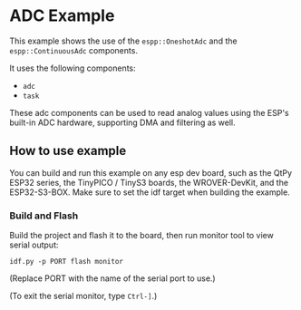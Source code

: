 # ADC Example

This example shows the use of the `espp::OneshotAdc` and the `espp::ContinuousAdc` components.

It uses the following components:
* `adc`
* `task`

These adc components can be used to read analog values using the ESP's built-in
ADC hardware, supporting DMA and filtering as well.

## How to use example

You can build and run this example on any esp dev board, such as the QtPy ESP32
series, the TinyPICO / TinyS3 boards, the WROVER-DevKit, and the ESP32-S3-BOX.
Make sure to set the idf target when building the example.

### Build and Flash

Build the project and flash it to the board, then run monitor tool to view serial output:

```
idf.py -p PORT flash monitor
```

(Replace PORT with the name of the serial port to use.)

(To exit the serial monitor, type ``Ctrl-]``.)
